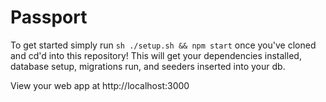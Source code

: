 # Passport
To get started simply run `sh ./setup.sh && npm start` once you've cloned and cd'd into this repository!
This will get your dependencies installed, database setup, migrations run, and seeders inserted into your db.

View your web app at http://localhost:3000
